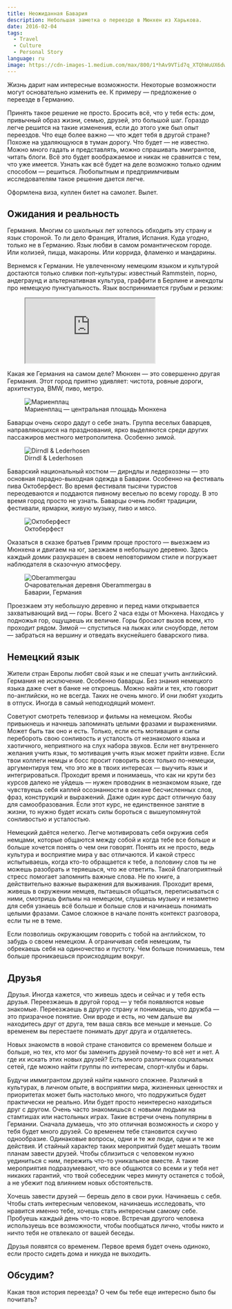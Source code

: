 ```yaml
---
title: Неожиданная Бавария
description: Небольшая заметка о переезде в Мюнхен из Харькова.
date: 2016-02-04
tags:
  - Travel
  - Culture
  - Personal Story
language: ru
image: https://cdn-images-1.medium.com/max/800/1*hAv9VTid7q_XTQhWuUX6dw.jpeg
---
```


Жизнь дарит нам интересные возможности. Некоторые возможности могут основательно изменить ее. К примеру — предложение о переезде в Германию.

Принять такое решение не просто. Бросить всё, что у тебя есть: дом, привычный образ жизни, семью, друзей, это большой шаг. Гораздо легче решится на такие изменения, если до этого уже был опыт переездов. Что еще более важно — что ждет тебя в другой стране? Похоже на удаляющуюся в туман дорогу. Что будет — не известно. Можно много гадать и представлять, можно спрашивать эмигрантов, читать блоги. Всё это будет воображаемое и никак не сравнится с тем, что уже имеется. Узнать как всё будет на деле возможно только одним способом — решиться. Любопытным и предприимчивым исследователям такое решение дается легче.

Оформлена виза, куплен билет на самолет. Вылет.

## Ожидания и реальность

Германия. Многим со школьных лет хотелось обходить эту страну и язык стороной. То ли дело Франция, Италия, Испания. Куда угодно, только не в Германию. Язык любви в самом романтическом городе. Или колизей, пицца, макароны. Или коррида, фламенко и мандарины.

Вернемся к Германии. Не увлеченному немецким языком и культурой достаются только сливки поп-культуры: известный Rammstein, порно, андеграунд и альтернативная культура, граффити в Берлине и анекдоты про немецкую пунктуальность. Язык воспринимается грубым и резким:

<figure class="aspect-ratio">
  <iframe src="https://www.youtube.com/embed/jo0Hsx-yHiI" allowfullscreen></iframe>
</figure>

Какая же Германия на самом деле? Мюнхен — это совершенно другая Германия. Этот город приятно удивляет: чистота, ровные дороги, архитектура, BMW, пиво, метро.

<figure>
  <img src="https://cdn-images-1.medium.com/max/800/1*HnUaIj69EXa9M6VAuCLGyA.jpeg" alt="Мариенплац" />
  <figcaption>Мариенплац — центральная площадь Мюнхена</figcaption>
</figure>

Баварцы очень скоро дадут о себе знать. Группа веселых баварцев, направляющихся на празднования, ярко выделяются среди других пассажиров местного метрополитена. Особенно зимой.

<figure>
  <img src="https://cdn-images-1.medium.com/max/800/1*rQJRxx3zjS0qN2bNKW2Khw.jpeg" alt="Dirndl & Lederhosen" />
  <figcaption>Dirndl & Lederhosen</figcaption>
</figure>

Баварский национальный костюм — дирндлы и ледерхозэны — это основная парадно-выходная одежда в Баварии. Особенно на фестиваль пива Октоберфест. Во время фестиваля тысячи туристов переодеваются и поддаются пивному веселью по всему городу. В это время город просто не узнать. Баварцы очень любят традиции, фестивали, ярмарки, живую музыку, пиво и мясо.

<figure>
  <img src="https://cdn-images-1.medium.com/max/800/1*hL34yE7fkHMdrru73MRyxg.jpeg" alt="Октоберфест" />
  <figcaption>Октоберфест</figcaption>
</figure>

Оказаться в сказке братьев Гримм проще простого — выезжаем из Мюнхена и двигаем на юг, заезжаем в небольшую деревню. Здесь каждый домик разукрашен в своем неповторимом стиле и погружает наблюдателя в сказочную атмосферу.

<figure>
  <img src="https://cdn-images-1.medium.com/max/800/1*LA95C9wnf1hA8zBS-kWIxQ.jpeg" alt="Oberammergau" />
  <figcaption>Очаровательная деревня Oberammergau в Баварии, Германия</figcaption>
</figure>

Проезжаем эту небольшую деревню и перед нами открывается захватывающий вид — горы. Всего 2 часа езды от Мюнхена. Находясь у подножья гор, ощущаешь их величие. Горы бросают вызов всем, кто проходит рядом. Зимой — спуститься на лыжах или сноуборде, летом — забраться на вершину и отведать вкуснейшего баварского пива.

## Немецкий язык

Жители стран Европы любят свой язык и не спешат учить английский. Германия не исключение. Особенно баварцы. Без знания немецкого языка даже счет в банке не откроешь. Можно найти и тех, кто говорит по-английски, но не всегда. Таких не очень много. И они любят уходить в отпуск. Иногда в самый неподходящий момент.

Советуют смотреть телевизор и фильмы на немецком. Якобы привыкнешь и начнешь запоминать целыми фразами и выражениями. Может быть так оно и есть. Только, если есть мотивация и силы перебороть свою сонливость и усталость от незнакомого языка и хаотичного, неприятного на слух набора звуков. Если нет внутреннего желания учить язык, то мотивация учить язык может прийти извне. Если твои коллеги немцы и босс просит говорить всех только по-немецки, аргументируя тем, что это же в твоих интересах — выучить язык и интегрироваться. Проходит время и понимаешь, что как ни крути без курсов далеко не уйдешь — нужен проводник в незнакомом языке, где чувствуешь себя каплей осознанности в океане бесчисленных слов, фраз, конструкций и выражений. Даже один курс даст отличную базу для самообразования. Если этот курс, не единственное занятие в жизни, то нужно будет искать силы бороться с вышеупомянутой сонливостью и усталостью.

Немецкий даётся нелегко. Легче мотивировать себя окружив себя немцами, которые общаются между собой и когда тебе все больше и больше хочется понять о чем они говорят. Понять их не просто, ведь культура и восприятие мира у вас отличаются. И какой стресс испытываешь, когда кто-то обращается к тебе, а половину слов ты не можешь разобрать и теряешься, что же ответить. Такой благоприятный стресс помогает запомнить важные слова. Не по книге, а действительно важные выражения для выживания. Проходит время, живешь в окружении немцев, пытаешься общаться, переписываться с ними, смотришь фильмы на немецком, слушаешь музыку и незаметно для себя узнаешь всё больше и больше слов и начинаешь понимать целыми фразами. Самое сложное в начале понять контекст разговора, если ты не в теме.

Если позволишь окружающим говорить с тобой на английском, то забудь о своем немецком. А ограничивая себя немецким, ты обрекаешь себя на одиночество и пустоту. Чем больше понимаешь, тем больше проникаешься происходящим вокруг.

## Друзья

Друзья. Иногда кажется, что живешь здесь и сейчас и у тебя есть друзья. Переезжаешь в другой город — у тебя появляются новые знакомые. Переезжаешь в другую страну и понимаешь, что дружба — это призрачное понятие. Они вроде и есть, но чем дальше вы находитесь друг от друга, тем ваша связь все меньше и меньше. Со временем вы перестаете понимать друг друга и отдаляетесь.

Новых знакомств в новой стране становится со временем больше и больше, но тех, кто мог бы заменить друзей почему-то всё нет и нет. А где их искать этих новых друзей? Есть много различных социальных сетей, где можно найти группы по интересам, спорт-клубы и бары.

Будучи иммигрантом друзей найти намного сложнее. Различий в культурах, в личном опыте, в восприятии мира, жизненных ценностях и приоритетах может быть настолько много, что подружиться будет практически не реально. Или будет просто неинтересно находиться друг с другом. Очень часто знакомишься с новыми людьми на стамтишах или настольных играх. Такие встречи очень популярны в Германии. Сначала думаешь, что это отличная возможность и скоро у тебя будет много друзей. Со временем тебе становится скучно однообразие. Одинаковые вопросы, одни и те же люди, одни и те же действия. И стайный характер таких мероприятий будет мешать твоим планам завести друзей. Чтобы сблизиться с человеком нужно уединиться с ним, пережить что-то уникальное вместе. А такие мероприятия подразумевают, что все общаются со всеми и у тебя нет никаких гарантий, что твой собеседник через минуту останется с тобой, а не убежит под влиянием новых обстоятельств.

Хочешь завести друзей — берешь дело в свои руки. Начинаешь с себя. Чтобы стать интересным человеком, начинаешь исследовать, что нравится именно тебе, хочешь стать интересным самому себе. Пробуешь каждый день что-то новое. Встречая другого человека используешь все возможности, чтобы пообщаться лично, чтобы никто и ничто тебя не отвлекало от вашей беседы.

Друзья появятся со временем. Первое время будет очень одиноко, если просто сидеть дома и никуда не выходить.

## Обсудим?

Какая твоя история переезда? О чем бы тебе еще интересно было бы почитать?

